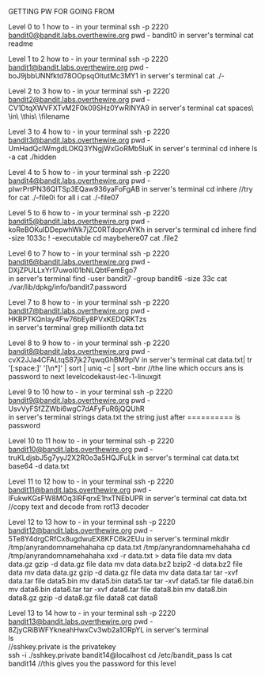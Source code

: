 GETTING PW FOR GOING FROM

Level 0 to 1
how to -      in your terminal
					ssh -p 2220 bandit0@bandit.labs.overthewire.org 
					pwd -         bandit0
			  in server's terminal 
			  		cat readme	

Level 1 to 2
how to -      in your terminal
					ssh -p 2220 bandit1@bandit.labs.overthewire.org 
					pwd -         boJ9jbbUNNfktd78OOpsqOltutMc3MY1
			  in server's terminal 
			  		cat ./-
			  			
Level 2 to 3
how to -      in your terminal
					ssh -p 2220 bandit2@bandit.labs.overthewire.org 
					pwd -         CV1DtqXWVFXTvM2F0k09SHz0YwRINYA9
			  in server's terminal 
			  		cat spaces\ \in\ \this\ \filename  

Level 3 to 4
how to -      in your terminal
					ssh -p 2220 bandit3@bandit.labs.overthewire.org 
					pwd -         UmHadQclWmgdLOKQ3YNgjWxGoRMb5luK
			  in server's terminal 
					cd inhere
			  		ls -a
			  		cat ./hidden	  		

Level 4 to 5
how to -      in your terminal
					ssh -p 2220 bandit4@bandit.labs.overthewire.org 
					pwd -         pIwrPrtPN36QITSp3EQaw936yaFoFgAB
			  in server's terminal 
	  				cd inhere
			  		//try for cat ./-file0i for all i
			  		cat ./-file07

Level 5 to 6
how to -      in your terminal
					ssh -p 2220 bandit5@bandit.labs.overthewire.org 
					pwd -         koReBOKuIDDepwhWk7jZC0RTdopnAYKh
			  in server's terminal 
			  		cd inhere
			  		find -size 1033c ! -executable
			  		cd maybehere07
			  		cat .file2			  		



Level 6 to 7
how to -      in your terminal
					ssh -p 2220 bandit6@bandit.labs.overthewire.org 
					pwd -         DXjZPULLxYr17uwoI01bNLQbtFemEgo7    
			   in server's terminal 
			  		find -user bandit7 -group bandit6 -size 33c
			  		cat ./var/lib/dpkg/info/bandit7.password

Level 7 to 8
how to -      in your terminal
					ssh -p 2220 bandit7@bandit.labs.overthewire.org 
					pwd -         HKBPTKQnIay4Fw76bEy8PVxKEDQRKTzs    
			  in server's terminal 
			  		grep millionth data.txt

Level 8 to 9
how to -      in your terminal
					ssh -p 2220 bandit8@bandit.labs.overthewire.org 
					pwd -         cvX2JJa4CFALtqS87jk27qwqGhBM9plV
			  in server's terminal 
			  		cat data.txt| tr '[:space:]' '[\n*]' | sort | uniq -c | sort -bnr
			  		//the line which occurs ans is password to next levelcodekaust-lec-1-linuxgit

Level 9 to 10
how to -      in your terminal
					ssh -p 2220 bandit9@bandit.labs.overthewire.org 
					pwd -         UsvVyFSfZZWbi6wgC7dAFyFuR6jQQUhR      
			  in server's terminal 
			  		strings data.txt
			  		the string just after ========== is password

Level 10 to 11
how to -      in your terminal
					ssh -p 2220 bandit10@bandit.labs.overthewire.org 
					pwd -         truKLdjsbJ5g7yyJ2X2R0o3a5HQJFuLk
			  in server's terminal 
			  		cat data.txt
			  		base64 -d data.txt

Level 11 to 12
how to -      in your terminal
					ssh -p 2220 bandit11@bandit.labs.overthewire.org 
					pwd -         IFukwKGsFW8MOq3IRFqrxE1hxTNEbUPR
			  in server's terminal
			  		cat data.txt
			  		//copy text and decode from rot13 decoder

Level 12 to 13
how to -      in your terminal
					ssh -p 2220 bandit12@bandit.labs.overthewire.org 
					pwd -         5Te8Y4drgCRfCx8ugdwuEX8KFC6k2EUu
			  in server's terminal
			  		mkdir /tmp/anyrandomnamehahaha
			  		cp data.txt /tmp/anyrandomnamehahaha
			  		cd /tmp/anyrandomnamehahaha
			  		xxd -r data.txt > data
			  		file data
			  		mv data data.gz
			  		gzip -d data.gz
			  		file data 
			  		mv data data.bz2
			  		bzip2 -d data.bz2
			  		file data
			  		mv data data.gz
			  		gzip -d data.gz
			  		file data
			  		mv data data.tar
			  		tar -xvf data.tar
			  		file data5.bin
			  		mv data5.bin data5.tar
			  		tar -xvf data5.tar
			  		file data6.bin
			  		mv data6.bin data6.tar
			  		tar -xvf data6.tar
			  		file data8.bin
			  		mv data8.bin data8.gz
			  		gzip -d data8.gz
					file data8
					cat data8

Level 13 to 14
how to -      in your terminal
					ssh -p 2220 bandit13@bandit.labs.overthewire.org 
					pwd -         8ZjyCRiBWFYkneahHwxCv3wb2a1ORpYL
			  in server's terminal	
			  		ls    
			  		//sshkey.private is the privatekey	
			  		ssh -i ./sshkey.private bandit14@localhost
			  		cd /etc/bandit_pass
			  		ls
			  		cat bandit14
			  		//this gives you the password for this level

	  		





